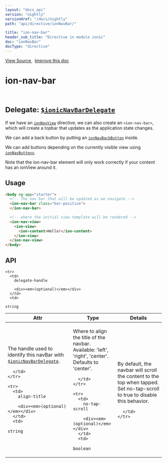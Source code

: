 ```yaml
---
layout: "docs_api"
version: "nightly"
versionHref: "/docs/nightly"
path: "api/directive/ionNavBar/"

title: "ion-nav-bar"
header_sub_title: "Directive in module ionic"
doc: "ionNavBar"
docType: "directive"
---
```


<div class="improve-docs">
<a href='http://github.com/driftyco/ionic/tree/master/js/angular/directive/navBar.js#L2'>
View Source
</a>
&nbsp;
<a href='http://github.com/driftyco/ionic/edit/master/js/angular/directive/navBar.js#L2'>
Improve this doc
</a>
</div>




<h1 class="api-title">

ion-nav-bar



<br/>
<small>
Delegate: <a href="/docs/nightly/api/service/$ionicNavBarDelegate/"><code>$ionicNavBarDelegate</code></a>
</small>

</h1>





If we have an <a href="/docs/nightly/api/directive/ionNavView/"><code>ionNavView</code></a> directive, we can also create an
`<ion-nav-bar>`, which will create a topbar that updates as the application state changes.

We can add a back button by putting an <a href="/docs/nightly/api/directive/ionNavBackButton/"><code>ionNavBackButton</code></a> inside.

We can add buttons depending on the currently visible view using
<a href="/docs/nightly/api/directive/ionNavButtons/"><code>ionNavButtons</code></a>.

Note that the ion-nav-bar element will only work correctly if your content has an
ionView around it.









<h2 id="usage">Usage</h2>

```html
<body ng-app="starter">
  <!-- The nav bar that will be updated as we navigate -->
  <ion-nav-bar class="bar-positive">
  </ion-nav-bar>

  <!-- where the initial view template will be rendered -->
  <ion-nav-view>
    <ion-view>
      <ion-content>Hello!</ion-content>
    </ion-view>
  </ion-nav-view>
</body>
```


<h2 id="api" style="clear:both;">API</h2>

<table class="table" style="margin:0;">
  <thead>
    <tr>
      <th>Attr</th>
      <th>Type</th>
      <th>Details</th>
    </tr>
  </thead>
  <tbody>
    
    <tr>
      <td>
        delegate-handle
        
        <div><em>(optional)</em></div>
      </td>
      <td>
        
  <code>string</code>
      </td>
      <td>
        <p>The handle used to identify this navBar
with <a href="/docs/nightly/api/service/$ionicNavBarDelegate/"><code>$ionicNavBarDelegate</code></a>.</p>

        
      </td>
    </tr>
    
    <tr>
      <td>
        align-title
        
        <div><em>(optional)</em></div>
      </td>
      <td>
        
  <code>string</code>
      </td>
      <td>
        <p>Where to align the title of the navbar.
Available: &#39;left&#39;, &#39;right&#39;, &#39;center&#39;. Defaults to &#39;center&#39;.</p>

        
      </td>
    </tr>
    
    <tr>
      <td>
        no-tap-scroll
        
        <div><em>(optional)</em></div>
      </td>
      <td>
        
  <code>boolean</code>
      </td>
      <td>
        <p>By default, the navbar will scroll the content
to the top when tapped.  Set no-tap-scroll to true to disable this behavior.</p>

        
      </td>
    </tr>
    
  </tbody>
</table>









